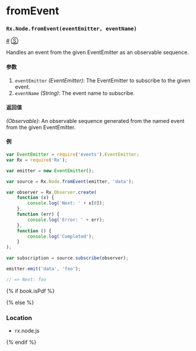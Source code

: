 # fromEvent

### <a id="rxnodefromeventeventemitter-eventname"></a>`Rx.Node.fromEvent(eventEmitter, eventName)`
<a href="#rxnodefromeventeventemitter-eventname">#</a> [&#x24C8;](https://github.com/Reactive-Extensions/RxJS/blob/master/rx.node.js#L54-L56 "View in source") 

Handles an event from the given EventEmitter as an observable sequence.  

#### 参数
1. `eventEmitter` *(EventEmitter)*: The EventEmitter to subscribe to the given event.
2. `eventName` *(String)*: The event name to subscribe.

#### 返回值
*(Observable)*: An observable sequence generated from the named event from the given EventEmitter.

#### 例
```js
var EventEmitter = require('events').EventEmitter;
var Rx = require('Rx');

var emitter = new EventEmitter();

var source = Rx.Node.fromEvent(emitter, 'data');

var observer = Rx.Observer.create(
    function (x) {
        console.log('Next: ' + x[0]);
    },
    function (err) {
        console.log('Error: ' + err);   
    },
    function () {
        console.log('Completed');   
    }
);

var subscription = source.subscribe(observer);

emitter.emit('data', 'foo');

// => Next: foo
```

{% if book.isPdf %}



{% else %}

### Location

- rx.node.js

{% endif %}

